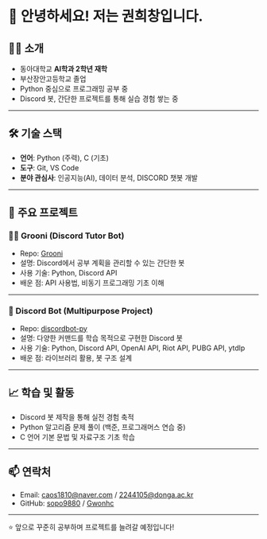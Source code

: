 # 👋 안녕하세요! 저는 권희창입니다.

## 🙋‍♂️ 소개
- 동아대학교 **AI학과 2학년 재학**
- 부산장안고등학교 졸업
- Python 중심으로 프로그래밍 공부 중
- Discord 봇, 간단한 프로젝트를 통해 실습 경험 쌓는 중

---

## 🛠 기술 스택
- **언어**: Python (주력), C (기초)
- **도구**: Git, VS Code
- **분야 관심사**: 인공지능(AI), 데이터 분석, DISCORD 챗봇 개발

---

## 📂 주요 프로젝트

### 👩‍🏫 Grooni (Discord Tutor Bot)
- Repo: [Grooni](https://github.com/sopo9880/Grooni)
- 설명: Discord에서 공부 계획을 관리할 수 있는 간단한 봇
- 사용 기술: Python, Discord API
- 배운 점: API 사용법, 비동기 프로그래밍 기초 이해

---

### 🤖 Discord Bot (Multipurpose Project)
- Repo: [discordbot-py](https://github.com/sopo9880/discordbot-py)
- 설명: 다양한 커맨드를 학습 목적으로 구현한 Discord 봇
- 사용 기술: Python, Discord API, OpenAI API, Riot API, PUBG API, ytdlp
- 배운 점: 라이브러리 활용, 봇 구조 설계

---

## 📈 학습 및 활동
- Discord 봇 제작을 통해 실전 경험 축적
- Python 알고리즘 문제 풀이 (백준, 프로그래머스 연습 중)
- C 언어 기본 문법 및 자료구조 기초 학습

---

## 📫 연락처
- Email: caos1810@naver.com / 2244105@donga.ac.kr
- GitHub: [sopo9880](https://github.com/sopo9880) / [Gwonhc](https://github.com/gwonhc)

---
⭐️ 앞으로 꾸준히 공부하며 프로젝트를 늘려갈 예정입니다!
